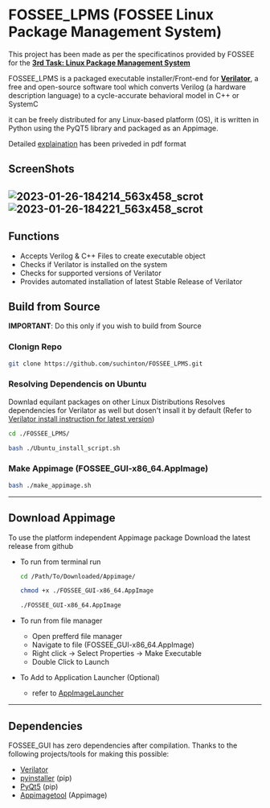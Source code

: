 # FOSSEE_LPMS (FOSSEE Linux Package Management System)

This project has been made as per the specificatinos provided by FOSSEE for the **[3rd Task: Linux Package Management System](https://fossee.in/semester-internship/2023)**

FOSSEE_LPMS is a packaged executable installer/Front-end for **[Verilator](https://verilator.org/guide/latest/overview.html)**, a free and open-source software tool which converts Verilog (a hardware description language) to a cycle-accurate behavioral model in C++ or SystemC

it can be freely distributed for any Linux-based platform (OS), it is written in Python using the PyQT5 library and packaged as an Appimage.

Detailed [explaination](https://github.com/suchinton/FOSSEE_LPMS/blob/main/FOSSEE_Task3_Explaination.pdf) has been priveded in pdf format

## ScreenShots
![2023-01-26-184214_563x458_scrot](https://user-images.githubusercontent.com/75079303/214845665-3f921d26-6f24-4566-a4cc-a98833958ce5.png) ![2023-01-26-184221_563x458_scrot](https://user-images.githubusercontent.com/75079303/214845682-0704f3e7-5ef7-4668-b313-44971b83e5f0.png)
---
## Functions
- Accepts Verilog & C++ Files to create executable object
- Checks if Verilator is installed on the system 
- Checks for supported versions of Verilator
- Provides automated installation of latest Stable Release of Verilator 

## Build from Source

**IMPORTANT**: Do this only if you wish to build from Source

### Clonign Repo

```bash
git clone https://github.com/suchinton/FOSSEE_LPMS.git
```

### Resolving Dependencis on Ubuntu 

Downlad equilant packages on other Linux Distributions
Resolves dependencies for Verilator as well but dosen't insall it by default
(Refer to [Verilator install instruction for latest version](https://verilator.org/guide/latest/install.html#package-manager-quick-install))

```bash
cd ./FOSSEE_LPMS/

bash ./Ubuntu_install_script.sh
```

### Make Appimage (FOSSEE_GUI-x86_64.AppImage)

```bash
bash ./make_appimage.sh
```
---

## Download Appimage

To use the platform independent Appimage package
Download the latest release from github

- To run from terminal run 
  ```bash
  cd /Path/To/Downloaded/Appimage/
  
  chmod +x ./FOSSEE_GUI-x86_64.AppImage
  
  ./FOSSEE_GUI-x86_64.AppImage
  ```
- To run from file manager
  - Open prefferd file manager
  - Navigate to file (FOSSEE_GUI-x86_64.AppImage)
  - Right click -> Select Properties -> Make Executable
  - Double Click to Launch
   
- To Add to Application Launcher (Optional)
  - refer to [AppImageLauncher](https://github.com/TheAssassin/AppImageLauncher)
 
---

## Dependencies

FOSSEE_GUI has zero dependencies after compilation. Thanks to the following projects/tools for making this possible:

- [Verilator](https://verilator.org/guide/latest/overview.html)
- [pyinstaller](https://pyinstaller.org/en/stable/installation.html) (pip)
- [PyQt5](https://pypi.org/project/PyQt5/) (pip)
- [Appimagetool](https://appimage.github.io/appimagetool/) (Appimage)
